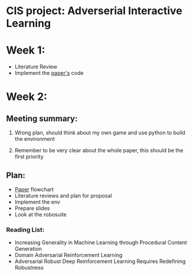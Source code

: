 # CIS project: Adverserial Interactive Learning


# Week 1:
- Literature Review
- Implement the [paper's](https://arxiv.org/pdf/2103.04847.pdf) code


# Week 2:
## Meeting summary:

1. Wrong plan, should think about my own game and use python to build the environment

2. Remember to be very clear about the whole paper, this should be the first priority

## Plan:
- [Paper](https://arxiv.org/pdf/2103.04847.pdf) flowchart
- Literature reviews and plan for proposal
- Implement the env
- Prepare slides
- Look at the robosuite
### Reading List:
 - Increasing Generality in Machine Learning through
Procedural Content Generation
 - Domain Adversarial Reinforcement Learning
 - Adversarial Robust Deep Reinforcement Learning Requires Redefining Robustness